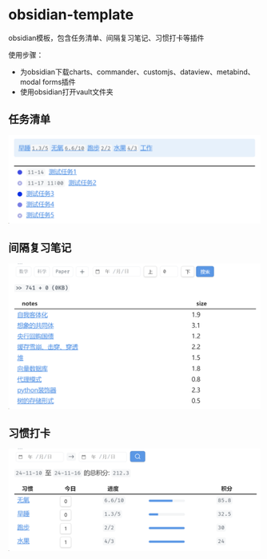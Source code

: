 # obsidian-template

obsidian模板，包含任务清单、间隔复习笔记、习惯打卡等插件

使用步骤：

- 为obsidian下载charts、commander、customjs、dataview、metabind、modal forms插件
- 使用obsidian打开vault文件夹

## 任务清单

![image-20241114173905436](assets/image-20241114173905436.png)

## 间隔复习笔记

![image-20241114174134001](assets/image-20241114174134001.png)

## 习惯打卡

![image-20241114174752476](assets/image-20241114174752476.png)
